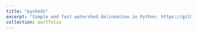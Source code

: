 ```yaml
---
title: "pysheds"
excerpt: "Simple and fast watershed delineation in Python: https://github.com/mdbartos/pysheds"
collection: portfolio
---
```


